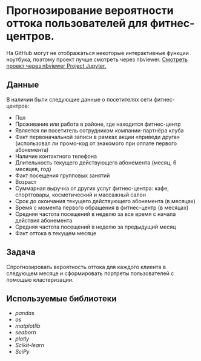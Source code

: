 # Прогнозирование вероятности оттока пользователей для фитнес-центров.



На GitHub могут не отображаться некоторые интерактивные функции ноутбука, поэтому проект лучше смотреть через nbviewer.
[Смотреть проект через nbviewer Project Jupyter.](https://nbviewer.org/github/MayaSolodukhina/Data_Analytics_projects/blob/main/%D0%9F%D1%80%D0%BE%D0%B5%D0%BA%D1%82_13_%D0%9F%D1%80%D0%BE%D0%B3%D0%BD%D0%BE%D0%B7%D0%B8%D1%80%D0%BE%D0%B2%D0%B0%D0%BD%D0%B8%D0%B5%20%D0%B2%D0%B5%D1%80%D0%BE%D1%8F%D1%82%D0%BD%D0%BE%D1%81%D1%82%D0%B8%20%D0%BE%D1%82%D1%82%D0%BE%D0%BA%D0%B0%20%D0%BF%D0%BE%D0%BB%D1%8C%D0%B7%D0%BE%D0%B2%D0%B0%D1%82%D0%B5%D0%BB%D0%B5%D0%B9%20%D0%B4%D0%BB%D1%8F%20%D1%84%D0%B8%D1%82%D0%BD%D0%B5%D1%81-%D1%86%D0%B5%D0%BD%D1%82%D1%80%D0%BE%D0%B2/%D0%9F%D1%80%D0%BE%D0%B5%D0%BA%D1%82_13_%20%D0%9F%D1%80%D0%BE%D0%B3%D0%BD%D0%BE%D0%B7%D0%B8%D1%80%D0%BE%D0%B2%D0%B0%D0%BD%D0%B8%D0%B5%20%D0%B2%D0%B5%D1%80%D0%BE%D1%8F%D1%82%D0%BD%D0%BE%D1%81%D1%82%D0%B8%20%D0%BE%D1%82%D1%82%D0%BE%D0%BA%D0%B0%20%D0%BF%D0%BE%D0%BB%D1%8C%D0%B7%D0%BE%D0%B2%D0%B0%D1%82%D0%B5%D0%BB%D0%B5%D0%B9%20%D0%B4%D0%BB%D1%8F%20%D1%84%D0%B8%D1%82%D0%BD%D0%B5%D1%81-%D1%86%D0%B5%D0%BD%D1%82%D1%80%D0%BE%D0%B2.ipynb#intro4)

## Данные

В наличии были следующие данные о посетителях сети фитнес-центров:
- Пол 
- Проживание или работа в районе, где находится фитнес-центр
- Является ли посетитель сотрудником компании-партнёра клуба  
- Факт первоначальной записи в рамках акции «приведи друга» (использовал ли промо-код от знакомого при оплате первого абонемента)
- Наличие контактного телефона
- Длительность текущего действующего абонемента (месяц, 6 месяцев, год)
- Факт посещения групповых занятий
- Возраст
- Суммарная выручка от других услуг фитнес-центра: кафе, спорттовары, косметический и массажный салон
- Срок до окончания текущего действующего абонемента (в месяцах)
- Время с момента первого обращения в фитнес-центр (в месяцах)
- Средняя частота посещений в неделю за все время с начала действия абонемента
- Средняя частота посещений в неделю за предыдущий месяц
- Факт оттока в текущем месяце 
  
## Задача

Спрогнозировать вероятность оттока для каждого клиента в следующем месяце и сформировать портреты пользователей с помощью кластеризации.

## Используемые библиотеки
* *pandas*
* *os* 
* *matplotlib* 
* *seaborn* 
* *plotly* 
* *Scikit-learn* 
* *SciPy*
